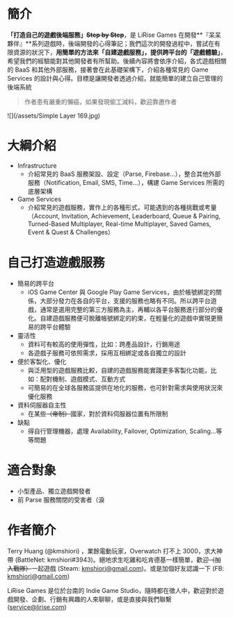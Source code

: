 # 簡介

**「打造自己的遊戲後端服務」~~Step by Step~~**，是 LiRise Games 在開發**『呆呆夥伴』**系列遊戲時，後端開發的心得筆記；我們這次的開發過程中，嘗試在有限資源的狀況下，**用簡單的方法來「自建遊戲服務」，提供跨平台的「遊戲體驗」**，希望我們的經驗能對其他開發者有所幫助。後續內容將會依序介紹，各式遊戲相關的 BaaS 和其他外部服務，接著會在此基礎架構下，介紹各種常見的 Game Services 的設計與心得。目標是讓開發者透過介紹，就能簡單的建立自己管理的後端系統

> 作者患有嚴重的懶癌，如果發現偷工減料，歡迎靠邀作者

![](/assets/Simple Layer 169.jpg)

# 大綱介紹

* Infrastructure
  * 介紹常見的 BaaS 服務架設、設定（Parse, Firebase...），整合其他外部服務（Notification, Email, SMS, Time...），構建 Game Services 所需的底層架構
* Game Services
  * 介紹常見的遊戲服務，實作上的各種形式，可能遇到的各種挑戰或考量（Account, Invitation, Achievement, Leaderboard, Queue & Pairing, Turned-Based Multiplayer, Real-time Multiplayer, Saved Games, Event & Quest & Challenges）

# 自己打造遊戲服務

* 簡易的跨平台
  * iOS Game Center 與 Google Play Game Services，由於帳號綁定的關係，大部分發力在各自的平台，支援的服務也略有不同。所以跨平台遊戲，通常是選用完整的第三方服務為主，再輔以各平台服務進行部分的優化。自建遊戲服務便可脫離帳號綁定的約束，在輕量化的遊戲中實現更簡易的跨平台體驗
* 靈活性
  * 資料可有較高的使用彈性，比如：跨產品設計，行銷用途
  * 各遊戲子服務可依照需求，採用互相綁定或各自獨立的設計
* 便於客製化、優化
  * 與泛用型的遊戲服務比較，自建的遊戲服務能實踐更多客製化功能，比如：配對機制、遊戲模式、互動方式
  * 可簡易的在全球各服務區提供在地化的服務，也可針對需求與使用狀況來優化服務
* 資料伺服器自主性
  * 在某些~~（帝制）~~國家，對於資料伺服器位置有所限制
* 缺點
  * 得自行管理機器，處理 Availability, Failover, Optimization, Scaling...等等問題

# 適合對象

* 小型產品、獨立遊戲開發者
* 前 Parse 服務關閉的受害者（淚

# 作者簡介

Terry Huang \(@kmshiori\) ，業餘電動玩家，Overwatch 打不上 3000，求大神帶 \(BattleNet: kmshiori\#3943)。絕地求生吃雞和吃肯德基一樣簡單，歡迎~~（加入戰隊）~~一起遊戲 \(Steam: kmshiori@gmail.com)。或是加個好友認識一下 \(FB: kmshiori@gmail.com)

LiRise Games 是位於台南的 Indie Game Studio，隨時都在徵人中，歡迎對於遊戲開發、企劃、行銷有興趣的人來聊聊，或是直接與我們聯繫 \([service@lirise.com](mailto:service@lirise.com)\)